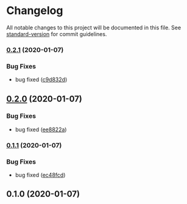 # Changelog

All notable changes to this project will be documented in this file. See [standard-version](https://github.com/conventional-changelog/standard-version) for commit guidelines.

### [0.2.1](https://github.com/qdhuadi/eslint-config-aqsc/compare/v0.2.0...v0.2.1) (2020-01-07)


### Bug Fixes

* bug fixed ([c9d832d](https://github.com/qdhuadi/eslint-config-aqsc/commit/c9d832d066f97aca51347738ee9aacd2e4a5ecb3))

## [0.2.0](https://github.com/qdhuadi/eslint-config-aqsc/compare/v0.1.1...v0.2.0) (2020-01-07)


### Bug Fixes

* bug fixed ([ee8822a](https://github.com/qdhuadi/eslint-config-aqsc/commit/ee8822a285f418dc149f2b05898a8ed971dd738f))

### [0.1.1](https://github.com/qdhuadi/eslint-config-aqsc/compare/v0.1.0...v0.1.1) (2020-01-07)


### Bug Fixes

* bug fixed ([ec48fcd](https://github.com/qdhuadi/eslint-config-aqsc/commit/ec48fcd48e7d8bd798f1292ad5310c4715f36fd8))

## 0.1.0 (2020-01-07)
